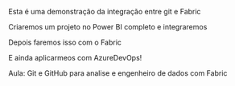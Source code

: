 Esta é uma demonstração da integração entre git e Fabric

Criaremos um projeto no Power BI completo e integraremos

Depois faremos isso com o Fabric

E ainda aplicarmeos com AzureDevOps!

Aula: Git e GitHub para analise e engenheiro de dados com Fabric
